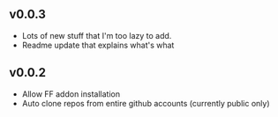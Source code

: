 ## v0.0.3
* Lots of new stuff that I'm too lazy to add.
* Readme update that explains what's what

## v0.0.2
* Allow FF addon installation
* Auto clone repos from entire github accounts (currently public only)
